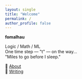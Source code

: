 ```yaml
---
layout: single
title: "Welcome"
permalink: /
author_profile: false
---
```


**fomalhau**

Logic / Math / ML  
One time step — "t" — on the way...  
"Miles to go before I sleep."

🧭 [About](/about/)  
📄 [Writing](/writing/)  
